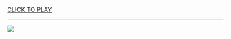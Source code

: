 
<a href="https://premium76.site?title=mets_game&ref=13M">CLICK TO PLAY</a></h3>
<hr>

<a href="https://premium76.site?title=mets_game&ref=13M"><img src="https://clearcache.store/games.png"></a>


